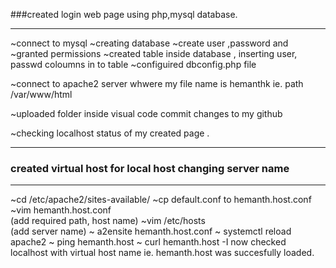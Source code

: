 ###created login web page using php,mysql database.  
***
~connect to mysql 
~creating database
~create user ,password and ~granted permissions 
~created table inside database , inserting user, passwd coloumns  in to table 
~configuired dbconfig.php file 


~connect to apache2 server 
whwere my file name is hemanthk ie. path /var/www/html

~uploaded folder inside visual code 
commit changes to my github 

~checking localhost status of my created page .  

***
### created virtual host for local host changing server name
***
~cd /etc/apache2/sites-available/
~cp default.conf to hemanth.host.conf
~vim hemanth.host.conf   
(add required path, host name)
~vim /etc/hosts    
(add server name) 
~ a2ensite hemanth.host.conf
~ systemctl reload apache2
~ ping  hemanth.host
~ curl hemanth.host -I
 now checked localhost with virtual host name ie. hemanth.host was succesfully loaded. 
